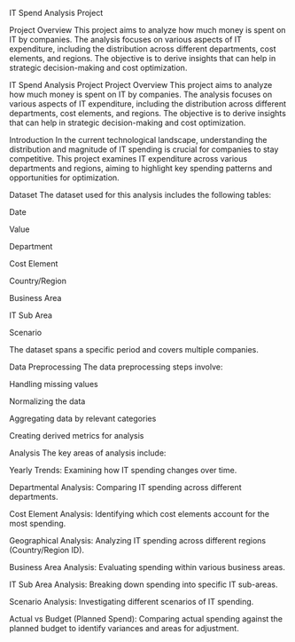 IT Spend Analysis Project

Project Overview
This project aims to analyze how much money is spent on IT by companies. The analysis focuses on various aspects of IT expenditure, including the distribution across different departments, cost elements, and regions. The objective is to derive insights that can help in strategic decision-making and cost optimization.

IT Spend Analysis Project
Project Overview
This project aims to analyze how much money is spent on IT by companies. The analysis focuses on various aspects of IT expenditure, including the distribution across different departments, cost elements, and regions. The objective is to derive insights that can help in strategic decision-making and cost optimization.

Introduction
In the current technological landscape, understanding the distribution and magnitude of IT spending is crucial for companies to stay competitive. This project examines IT expenditure across various departments and regions, aiming to highlight key spending patterns and opportunities for optimization.

Dataset
The dataset used for this analysis includes the following tables:

Date

Value

Department

Cost Element 

Country/Region 

Business Area 

IT Sub Area 

Scenario 

The dataset spans a specific period and covers multiple companies.

Data Preprocessing
The data preprocessing steps involve:

Handling missing values

Normalizing the data

Aggregating data by relevant categories

Creating derived metrics for analysis

Analysis
The key areas of analysis include:

Yearly Trends: Examining how IT spending changes over time.

Departmental Analysis: Comparing IT spending across different departments.

Cost Element Analysis: Identifying which cost elements account for the most spending.

Geographical Analysis: Analyzing IT spending across different regions (Country/Region ID).

Business Area Analysis: Evaluating spending within various business areas.

IT Sub Area Analysis: Breaking down spending into specific IT sub-areas.

Scenario Analysis: Investigating different scenarios of IT spending.

Actual vs Budget (Planned Spend): Comparing actual spending against the planned budget to identify variances and areas for adjustment.
